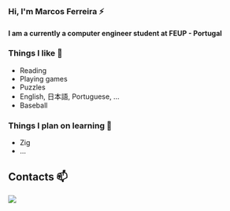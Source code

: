 ### Hi, I'm Marcos Ferreira ⚡

#### I am a currently a computer engineer student at FEUP - Portugal

 ### Things I like 🔭
  
  - Reading
  - Playing games
  - Puzzles
  - English, 日本語, Portuguese, ... 
  - Baseball
 
### Things I plan on learning 🌱
  
  - Zig
  - ...
  
  
 ## Contacts 📫 
 
<div> 
  <a href="https://linkedin.com/in/marcwferreira" target="_blank"><img src="https://img.shields.io/badge/-LinkedIn-%230077B5?style=for-the-badge&logo=linkedin&logoColor=white" target="_blank"></a>
 
</div>
